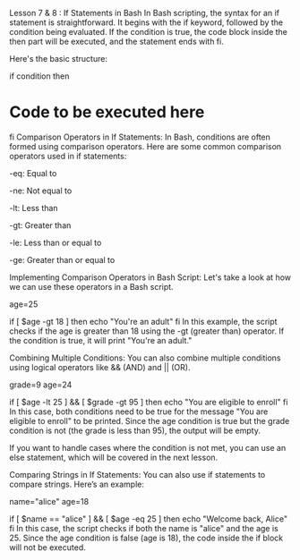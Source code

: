 Lesson 7 & 8 : If Statements in Bash
In Bash scripting, the syntax for an if statement is straightforward. It begins with the if keyword, followed by the condition being evaluated. If the condition is true, the code block inside the then part will be executed, and the statement ends with fi.

Here's the basic structure:


if condition
then
  # Code to be executed here
fi
Comparison Operators in If Statements:
In Bash, conditions are often formed using comparison operators. Here are some common comparison operators used in if statements:

-eq: Equal to

-ne: Not equal to

-lt: Less than

-gt: Greater than

-le: Less than or equal to

-ge: Greater than or equal to

Implementing Comparison Operators in Bash Script:
Let's take a look at how we can use these operators in a Bash script.


age=25

if [ $age -gt 18 ]
then
  echo "You're an adult"
fi
In this example, the script checks if the age is greater than 18 using the -gt (greater than) operator. If the condition is true, it will print "You're an adult."

Combining Multiple Conditions:
You can also combine multiple conditions using logical operators like && (AND) and || (OR).


grade=9
age=24

if [ $age -lt 25 ] && [ $grade -gt 95 ]
then
  echo "You are eligible to enroll"
fi
In this case, both conditions need to be true for the message "You are eligible to enroll" to be printed. Since the age condition is true but the grade condition is not (the grade is less than 95), the output will be empty.

If you want to handle cases where the condition is not met, you can use an else statement, which will be covered in the next lesson.

Comparing Strings in If Statements:
You can also use if statements to compare strings. Here’s an example:


name="alice"
age=18

if [ $name == "alice" ] && [ $age -eq 25 ]
then
  echo "Welcome back, Alice"
fi
In this case, the script checks if both the name is "alice" and the age is 25. Since the age condition is false (age is 18), the code inside the if block will not be executed.

